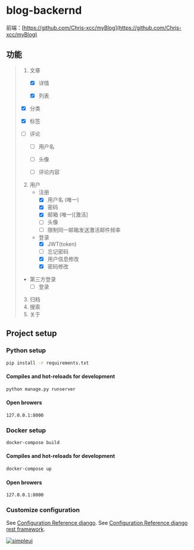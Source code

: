 # blog-backernd

前端：[https://github.com/Chris-xcc/myBlog](https://github.com/Chris-xcc/myBlog)

## 功能

> 1. 文章
>    - [x] 详情
>    
>    - [x] 列表
>    
> 	- [x] 分类
>
>    - [x] 标签
>
>    + [ ] 评论
>
>      - [ ] 用户名
> 		- [ ] 头像
>    
>      - [ ] 评论内容
>
>
> 2. 用户
>    + 注册
>      - [x] 用户名 (唯一)
>      - [x] 密码
>      - [x] 邮箱 (唯一)[激活]
>      - [ ] 头像
>      - [ ] 限制同一邮箱发送激活邮件频率
>
>    + 登录
>      - [x] JWT(token) 
>      - [ ] 忘记密码
>      - [x] 用户信息修改
> 	  	- [x] 密码修改
> 	+ 第三方登录
> 	   - [ ] 登录
> 3. 归档
> 4. 搜索
> 5. 关于



## Project setup

### Python setup
```sh
pip install -r requirements.txt
```

#### Compiles and hot-reloads for development
```sh
python manage.py runserver
```

#### Open browers 
```
127.0.0.1:8000
```

### Docker setup
```sh
docker-compose build
```
#### Compiles and hot-reloads for development
```sh
docker-compose up
```
#### Open browers  
```
127.0.0.1:8000
```

### Customize configuration
See [Configuration Reference django](https://www.djangoproject.com/).
See [Configuration Reference django rest framework](https://www.django-rest-framework.org/).


[![simpleui](https://img.shields.io/badge/developing%20with-Simpleui-2077ff.svg)](https://github.com/newpanjing/simpleui)


